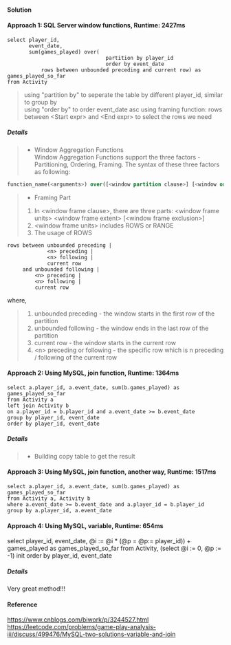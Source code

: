 #### Solution
#### Approach 1: SQL Server window functions, Runtime: 2427ms
``` MS SQL Server
select player_id, 
       event_date, 
       sum(games_played) over(
                                partition by player_id
                                order by event_date
           rows between unbounded preceding and current row) as games_played_so_far        
from Activity
```

> using "partition by" to seperate the table by different player_id, similar to group by   
> using "order by" to order event_date asc
> using framing function: rows between \<Start expr\> and \<End expr\> to select the rows we need

##### Details
> + Window Aggregation Functions  
Window Aggregation Functions support the three factors - Partitioning, Ordering, Framing. The syntax of these three factors as following:
``` SQL Server
function_name(<arguments>) over([<window partition clause>] [<window order clause> [<window frame clause>])
```
> + Framing Part  
> 1. In \<window frame clause\>, there are three parts: \<window frame units\> \<window frame extent\> [\<window frame exclusion\>]
> 2. \<window frame units\> includes ROWS or RANGE
> 3. The usage of ROWS
``` MySQL Script
rows between unbounded preceding |
             <n> preceding |
             <n> following |
             current row
     and unbounded following |
         <n> preceding |
         <n> following |
         current row
```
where,   
> 1. unbounded preceding - the window starts in the first row of the partition 
> 2. unbounded following - the window ends in the last row of the partition  
> 3. current row - the window starts in the current row  
> 4. \<n\> preceding or following - the specific row which is n preceding / following of the current row  

#### Approach 2: Using MySQL, join function, Runtime: 1364ms
```MySQL 
select a.player_id, a.event_date, sum(b.games_played) as games_played_so_far
from Activity a
left join Activity b
on a.player_id = b.player_id and a.event_date >= b.event_date
group by player_id, event_date
order by player_id, event_date
```
##### Details
> + Building copy table to get the result

#### Approach 3: Using MySQL, join function, another way, Runtime: 1517ms
```MySQL
select a.player_id, a.event_date, sum(b.games_played) as games_played_so_far
from Activity a, Activity b
where a.event_date >= b.event_date and a.player_id = b.player_id
group by a.player_id, a.event_date
```

#### Approach 4: Using MySQL, variable, Runtime: 654ms
select player_id, 
       event_date,
       @i := @i * (@p = @p:= player_id)) + games_played as games_played_so_far
from Activity, (select @i := 0, @p := -1) init
order by player_id, event_date

##### Details
Very great method!!!

#### Reference
<https://www.cnblogs.com/biwork/p/3244527.html>  
<https://leetcode.com/problems/game-play-analysis-iii/discuss/499476/MySQL-two-solutions-variable-and-join>





